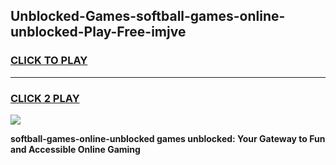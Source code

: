 
## Unblocked-Games-softball-games-online-unblocked-Play-Free-imjve
<h3>
<a href="https://premium76.site?title=softball-games-online-unblocked&ref=18A1">CLICK TO PLAY</a></h3>
<hr>

<h3>
<a href="https://premium76.site?title=softball-games-online-unblocked&ref=18A1">CLICK 2 PLAY</a>
  
</h3>

<a href="https://premium76.site?title=softball-games-online-unblocked&ref=18A1"><img src="https://clearcache.store/games.png"></a>


**softball-games-online-unblocked games unblocked: Your Gateway to Fun and Accessible Online Gaming**

